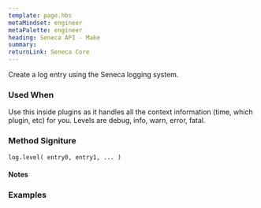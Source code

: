 ```yaml
---
template: page.hbs
metaMindset: engineer
metaPalette: engineer
heading: Seneca API - Make
summary:
returnLink: Seneca Core
---
```


Create a log entry using the Seneca logging system.

### Used When

Use this inside plugins as it handles all the context information (time, which plugin, etc) for you. Levels are debug, info, warn, error, fatal.


### Method Signiture

```
log.level( entry0, entry1, ... )
```

#### Notes


### Examples
